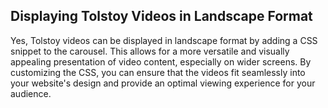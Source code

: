 ## Displaying Tolstoy Videos in Landscape Format

Yes, Tolstoy videos can be displayed in landscape format by adding a CSS snippet to the carousel. This allows for a more versatile and visually appealing presentation of video content, especially on wider screens. By customizing the CSS, you can ensure that the videos fit seamlessly into your website's design and provide an optimal viewing experience for your audience.